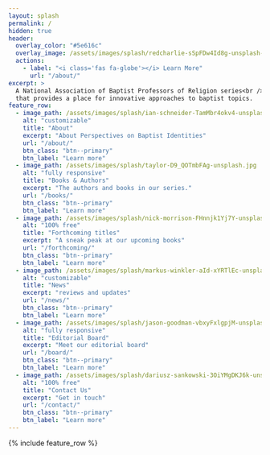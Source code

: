 ```yaml
---
layout: splash
permalink: /
hidden: true
header:
  overlay_color: "#5e616c"
  overlay_image: /assets/images/splash/redcharlie-sSpFDw4Id8g-unsplash-landscape.jpg
  actions:
    - label: "<i class='fas fa-globe'></i> Learn More"
      url: "/about/"
excerpt: >
  A National Association of Baptist Professors of Religion series<br />
  that provides a place for innovative approaches to baptist topics.
feature_row:
  - image_path: /assets/images/splash/ian-schneider-TamMbr4okv4-unsplash.jpg
    alt: "customizable"
    title: "About"
    excerpt: "About Perspectives on Baptist Identities"
    url: "/about/"
    btn_class: "btn--primary"
    btn_label: "Learn more"
  - image_path: /assets/images/splash/taylor-D9_QOTmbFAg-unsplash.jpg
    alt: "fully responsive"
    title: "Books & Authors"
    excerpt: "The authors and books in our series."
    url: "/books/"
    btn_class: "btn--primary"
    btn_label: "Learn more"
  - image_path: /assets/images/splash/nick-morrison-FHnnjk1Yj7Y-unsplash.jpg
    alt: "100% free"
    title: "Forthcoming titles"
    excerpt: "A sneak peak at our upcoming books"
    url: "/forthcoming/"
    btn_class: "btn--primary"
    btn_label: "Learn more"      
  - image_path: /assets/images/splash/markus-winkler-aId-xYRTlEc-unsplash.jpg
    alt: "customizable"
    title: "News"
    excerpt: "reviews and updates"
    url: "/news/"
    btn_class: "btn--primary"
    btn_label: "Learn more"
  - image_path: /assets/images/splash/jason-goodman-vbxyFxlgpjM-unsplash.jpg
    alt: "fully responsive"
    title: "Editorial Board"
    excerpt: "Meet our editorial board"
    url: "/board/"
    btn_class: "btn--primary"
    btn_label: "Learn more"
  - image_path: /assets/images/splash/dariusz-sankowski-3OiYMgDKJ6k-unsplash.jpg
    alt: "100% free"
    title: "Contact Us"
    excerpt: "Get in touch"
    url: "/contact/"
    btn_class: "btn--primary"
    btn_label: "Learn more"      
---
```


{% include feature_row %}
